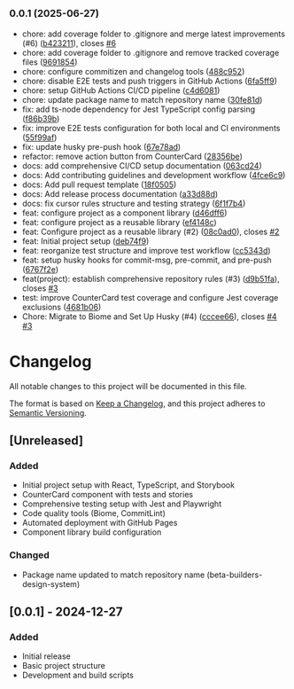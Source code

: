 ## <small>0.0.1 (2025-06-27)</small>

* chore: add coverage folder to .gitignore and merge latest improvements (#6) ([b423211](https://github.com/edgardamasceno-dev/beta-builders-design-system/commit/b423211)), closes [#6](https://github.com/edgardamasceno-dev/beta-builders-design-system/issues/6)
* chore: add coverage folder to .gitignore and remove tracked coverage files ([9691854](https://github.com/edgardamasceno-dev/beta-builders-design-system/commit/9691854))
* chore: configure commitizen and changelog tools ([488c952](https://github.com/edgardamasceno-dev/beta-builders-design-system/commit/488c952))
* chore: disable E2E tests and push triggers in GitHub Actions ([6fa5ff9](https://github.com/edgardamasceno-dev/beta-builders-design-system/commit/6fa5ff9))
* chore: setup GitHub Actions CI/CD pipeline ([c4d6081](https://github.com/edgardamasceno-dev/beta-builders-design-system/commit/c4d6081))
* chore: update package name to match repository name ([30fe81d](https://github.com/edgardamasceno-dev/beta-builders-design-system/commit/30fe81d))
* fix: add ts-node dependency for Jest TypeScript config parsing ([f86b39b](https://github.com/edgardamasceno-dev/beta-builders-design-system/commit/f86b39b))
* fix: improve E2E tests configuration for both local and CI environments ([55f99af](https://github.com/edgardamasceno-dev/beta-builders-design-system/commit/55f99af))
* fix: update husky pre-push hook ([67e78ad](https://github.com/edgardamasceno-dev/beta-builders-design-system/commit/67e78ad))
* refactor: remove action button from CounterCard ([28356be](https://github.com/edgardamasceno-dev/beta-builders-design-system/commit/28356be))
* docs: add comprehensive CI/CD setup documentation ([063cd24](https://github.com/edgardamasceno-dev/beta-builders-design-system/commit/063cd24))
* docs: Add contributing guidelines and development workflow ([4fce6c9](https://github.com/edgardamasceno-dev/beta-builders-design-system/commit/4fce6c9))
* docs: Add pull request template ([18f0505](https://github.com/edgardamasceno-dev/beta-builders-design-system/commit/18f0505))
* docs: Add release process documentation ([a33d88d](https://github.com/edgardamasceno-dev/beta-builders-design-system/commit/a33d88d))
* docs: fix cursor rules structure and testing strategy ([6f1f7b4](https://github.com/edgardamasceno-dev/beta-builders-design-system/commit/6f1f7b4))
* feat: configure project as a component library ([d46dff6](https://github.com/edgardamasceno-dev/beta-builders-design-system/commit/d46dff6))
* feat: configure project as a reusable library ([ef4148c](https://github.com/edgardamasceno-dev/beta-builders-design-system/commit/ef4148c))
* feat: Configure project as a reusable library (#2) ([08c0ad0](https://github.com/edgardamasceno-dev/beta-builders-design-system/commit/08c0ad0)), closes [#2](https://github.com/edgardamasceno-dev/beta-builders-design-system/issues/2)
* feat: Initial project setup ([deb74f9](https://github.com/edgardamasceno-dev/beta-builders-design-system/commit/deb74f9))
* feat: reorganize test structure and improve test workflow ([cc5343d](https://github.com/edgardamasceno-dev/beta-builders-design-system/commit/cc5343d))
* feat: setup husky hooks for commit-msg, pre-commit, and pre-push ([6767f2e](https://github.com/edgardamasceno-dev/beta-builders-design-system/commit/6767f2e))
* feat(project): establish comprehensive repository rules (#3) ([d9b51fa](https://github.com/edgardamasceno-dev/beta-builders-design-system/commit/d9b51fa)), closes [#3](https://github.com/edgardamasceno-dev/beta-builders-design-system/issues/3)
* test: improve CounterCard test coverage and configure Jest coverage exclusions ([4681b06](https://github.com/edgardamasceno-dev/beta-builders-design-system/commit/4681b06))
* Chore: Migrate to Biome and Set Up Husky (#4) ([cccee66](https://github.com/edgardamasceno-dev/beta-builders-design-system/commit/cccee66)), closes [#4](https://github.com/edgardamasceno-dev/beta-builders-design-system/issues/4) [#3](https://github.com/edgardamasceno-dev/beta-builders-design-system/issues/3)



# Changelog

All notable changes to this project will be documented in this file.

The format is based on [Keep a Changelog](https://keepachangelog.com/en/1.0.0/),
and this project adheres to [Semantic Versioning](https://semver.org/spec/v2.0.0.html).

## [Unreleased]

### Added
- Initial project setup with React, TypeScript, and Storybook
- CounterCard component with tests and stories
- Comprehensive testing setup with Jest and Playwright
- Code quality tools (Biome, CommitLint)
- Automated deployment with GitHub Pages
- Component library build configuration

### Changed
- Package name updated to match repository name (beta-builders-design-system)

## [0.0.1] - 2024-12-27

### Added
- Initial release
- Basic project structure
- Development and build scripts 